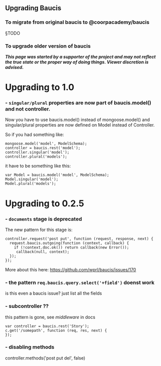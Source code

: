 ## Upgrading Baucis

### To migrate from original baucis to @coorpacademy/baucis
§TODO

### To upgrade older version of baucis

**_This page was started by a supporter of the project and may not reflect the true state or the proper way of doing things. Viewer discretion is advised._**

# Upgrading to 1.0

### - `singular/plural` properties are now part of baucis.model() and not controller.

Now you have to use baucis.model() instead of mongoose.model() and singular/plural properties are now defined on Model instead of Controller.

So if you had something like:

    mongoose.model('model', ModelSchema);
    controller = baucis.rest('model');
    controller.singular('model');
    controller.plural('models');

it have to be something like this:

    var Model = baucis.model('model', ModelSchema);
    Model.singular('model');
    Model.plural('models');


# Upgrading to 0.2.5
### - `documents` stage is deprecated
The new pattern for this stage is:

    controller.request('post put', function (request, response, next) {
      request.baucis.outgoing(function (context, callback) {
        if (!context.doc.ok()) return callback(new Error());
         callback(null, context);
      });
    });

More about this here: https://github.com/wprl/baucis/issues/170

### - the pattern `req.baucis.query.select('+field')` doenst work
is this even a baucis issue? just list all the fields

### - subcontroller ??
this pattern is gone, see _middleware_ in docs

    var controller = baucis.rest('Story');
    c.get('/somepath', function (req, res, next) {
    });

### - disabling methods
controller.methods('post put del', false)
